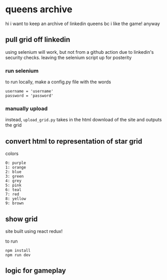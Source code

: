 # queens archive
hi i want to keep an archive of linkedin queens bc i like the game! anyway

## pull grid off linkedin 
using selenium will work, but not from a github action due to linkedin's security checks. leaving the selenium script up for posterity

### run selenium
to run locally, make a config.py file with the words
```
username = 'username'
password = 'password'
```

### manually upload
instead, `upload_grid.py` takes in the html download of the site and outputs the grid

## convert html to representation of star grid
colors
```
0: purple
1: orange
2: blue
3: green
4: grey
5: pink
6: teal
7: red
8: yellow
9: brown 
```

## show grid
site built using react redux!  

to run
```
npm install
npm run dev
```

## logic for gameplay
